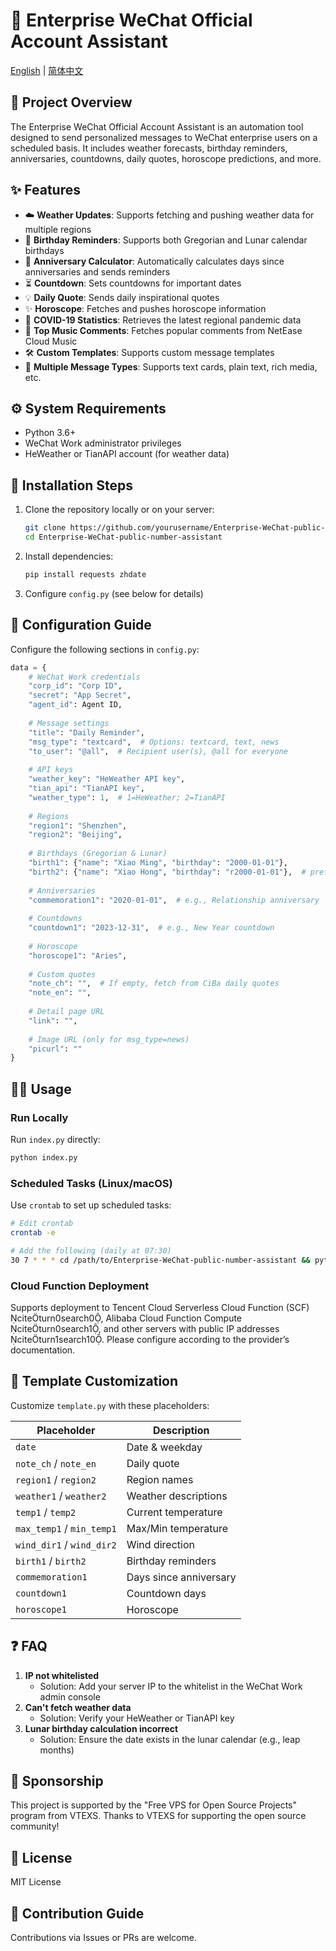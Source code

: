 # 🌟 Enterprise WeChat Official Account Assistant

[English](README.md) | [简体中文](README_zh.md)

## 📖 Project Overview
The Enterprise WeChat Official Account Assistant is an automation tool designed to send personalized messages to WeChat enterprise users on a scheduled basis. It includes weather forecasts, birthday reminders, anniversaries, countdowns, daily quotes, horoscope predictions, and more.

## ✨ Features
- ☁️ **Weather Updates**: Supports fetching and pushing weather data for multiple regions
- 🎂 **Birthday Reminders**: Supports both Gregorian and Lunar calendar birthdays
- 🎉 **Anniversary Calculator**: Automatically calculates days since anniversaries and sends reminders
- ⏳ **Countdown**: Sets countdowns for important dates
- 💡 **Daily Quote**: Sends daily inspirational quotes
- ✨ **Horoscope**: Fetches and pushes horoscope information
- 🦠 **COVID-19 Statistics**: Retrieves the latest regional pandemic data
- 🎵 **Top Music Comments**: Fetches popular comments from NetEase Cloud Music
- 🛠️ **Custom Templates**: Supports custom message templates
- 📱 **Multiple Message Types**: Supports text cards, plain text, rich media, etc.

## ⚙️ System Requirements
- Python 3.6+
- WeChat Work administrator privileges
- HeWeather or TianAPI account (for weather data)

## 🚀 Installation Steps
1. Clone the repository locally or on your server:
   ```bash
   git clone https://github.com/yourusername/Enterprise-WeChat-public-number-assistant.git
   cd Enterprise-WeChat-public-number-assistant
   ```
2. Install dependencies:
   ```bash
   pip install requests zhdate
   ```
3. Configure `config.py` (see below for details)

## 🔧 Configuration Guide
Configure the following sections in `config.py`:

```python
data = {
    # WeChat Work credentials
    "corp_id": "Corp ID",
    "secret": "App Secret",
    "agent_id": Agent ID,
    
    # Message settings
    "title": "Daily Reminder",
    "msg_type": "textcard",  # Options: textcard, text, news
    "to_user": "@all",  # Recipient user(s), @all for everyone
    
    # API keys
    "weather_key": "HeWeather API key",
    "tian_api": "TianAPI key",
    "weather_type": 1,  # 1=HeWeather; 2=TianAPI
    
    # Regions
    "region1": "Shenzhen",
    "region2": "Beijing",
    
    # Birthdays (Gregorian & Lunar)
    "birth1": {"name": "Xiao Ming", "birthday": "2000-01-01"},
    "birth2": {"name": "Xiao Hong", "birthday": "r2000-01-01"},  # prefix r = Lunar calendar
    
    # Anniversaries
    "commemoration1": "2020-01-01",  # e.g., Relationship anniversary
    
    # Countdowns
    "countdown1": "2023-12-31",  # e.g., New Year countdown
    
    # Horoscope
    "horoscope1": "Aries",
    
    # Custom quotes
    "note_ch": "",  # If empty, fetch from CiBa daily quotes
    "note_en": "",
    
    # Detail page URL
    "link": "",
    
    # Image URL (only for msg_type=news)
    "picurl": ""
}
```

## 🏃‍♂️ Usage
### Run Locally
Run `index.py` directly:
```bash
python index.py
```

### Scheduled Tasks (Linux/macOS)
Use `crontab` to set up scheduled tasks:
```bash
# Edit crontab
crontab -e

# Add the following (daily at 07:30)
30 7 * * * cd /path/to/Enterprise-WeChat-public-number-assistant && python index.py
```

### Cloud Function Deployment
Supports deployment to Tencent Cloud Serverless Cloud Function (SCF) citeturn0search0, Alibaba Cloud Function Compute citeturn0search1, and other servers with public IP addresses citeturn1search10. Please configure according to the provider’s documentation.

## 📝 Template Customization
Customize `template.py` with these placeholders:

| Placeholder | Description |
| --------------------- | ------------------ |
| `date`                | Date & weekday |
| `note_ch` / `note_en` | Daily quote |
| `region1` / `region2` | Region names |
| `weather1` / `weather2` | Weather descriptions |
| `temp1` / `temp2`     | Current temperature |
| `max_temp1` / `min_temp1` | Max/Min temperature |
| `wind_dir1` / `wind_dir2` | Wind direction |
| `birth1` / `birth2`     | Birthday reminders |
| `commemoration1`        | Days since anniversary |
| `countdown1`            | Countdown days |
| `horoscope1`            | Horoscope |

## ❓ FAQ
1. **IP not whitelisted**
   - Solution: Add your server IP to the whitelist in the WeChat Work admin console
2. **Can't fetch weather data**
   - Solution: Verify your HeWeather or TianAPI key
3. **Lunar birthday calculation incorrect**
   - Solution: Ensure the date exists in the lunar calendar (e.g., leap months)

## 🙏 Sponsorship
This project is supported by the "Free VPS for Open Source Projects" program from VTEXS.
Thanks to VTEXS for supporting the open source community!

## 📜 License
MIT License

## 🤝 Contribution Guide
Contributions via Issues or PRs are welcome.


